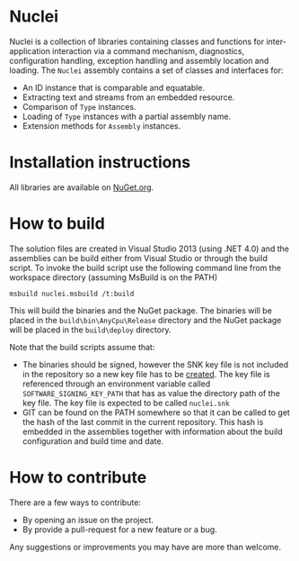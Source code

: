 # Nuclei
Nuclei is a collection of libraries containing classes and functions for inter-application interaction via a command mechanism, diagnostics, configuration handling, exception handling and assembly location and loading.
The `Nuclei` assembly contains a set of classes and interfaces for:

* An ID instance that is comparable and equatable.
* Extracting text and streams from an embedded resource.
* Comparison of `Type` instances.
* Loading of `Type` instances with a partial assembly name.
* Extension methods for `Assembly` instances.


# Installation instructions
All libraries are available on [NuGet.org](https://www.nuget.org/packages/Nuclei/).

# How to build
The solution files are created in Visual Studio 2013 (using .NET 4.0) and the assemblies can be build either from Visual Studio or through the build script.
To invoke the build script use the following command line from the workspace directory (assuming MsBuild is on the PATH)

    msbuild nuclei.msbuild /t:build

This will build the binaries and the NuGet package. The binaries will be placed in the `build\bin\AnyCpu\Release` directory and the NuGet package will be placed in the `build\deploy` directory.

Note that the build scripts assume that:

* The binaries should be signed, however the SNK key file is not included in the repository so a new key file has to be [created][snkfile_msdn]. The key file is referenced
  through an environment variable called `SOFTWARE_SIGNING_KEY_PATH` that has as value the directory path of the key file. The key file is expected to be called `nuclei.snk`
* GIT can be found on the PATH somewhere so that it can be called to get the hash of the last commit in the current repository. This hash is embedded in the assemblies together
  with information about the build configuration and build time and date.

# How to contribute
There are a few ways to contribute:

* By opening an issue on the project.
* By provide a pull-request for a new feature or a bug.

Any suggestions or improvements you may have are more than welcome.

[snkfile_msdn]: http://msdn.microsoft.com/en-us/library/6f05ezxy(v=vs.110).aspx